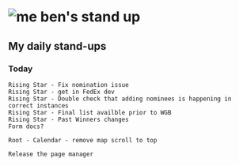# ![me](https://avatars2.githubusercontent.com/u/5232044?s=50&v=4) ben's stand up

## My daily stand-ups
 
### Today

    Rising Star - Fix nomination issue
    Rising Star - get in FedEx dev
    Rising Star - Double check that adding nominees is happening in correct instances
    Rising Star - Final list availble prior to WGB
    Rising Star - Past Winners changes
    Form docs?
    
    Root - Calendar - remove map scroll to top
    
    Release the page manager

